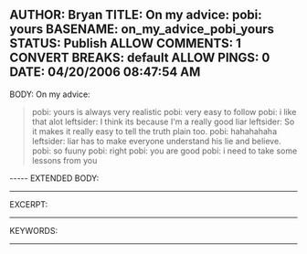 AUTHOR: Bryan
TITLE: On my advice: pobi: yours
BASENAME: on_my_advice_pobi_yours
STATUS: Publish
ALLOW COMMENTS: 1
CONVERT BREAKS: __default__
ALLOW PINGS: 0
DATE: 04/20/2006 08:47:54 AM
-----
BODY:
On my advice:
<blockquote>pobi: yours is always very realistic
pobi: very easy to follow
pobi: i like that alot
leftsider: I think its because I'm a really good liar
leftsider: So it makes it really easy to tell the truth plain too.
pobi: hahahahaha
leftsider: liar has to make everyone understand his lie and believe.
pobi: so fuuny
pobi: right
pobi: you are good 
pobi: i need to take some lessons from you </blockquote>
-----
EXTENDED BODY:

-----
EXCERPT:

-----
KEYWORDS:

-----


